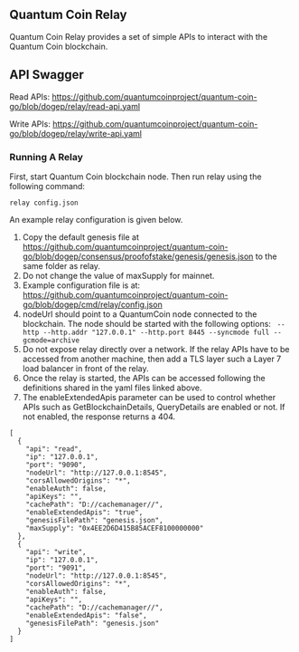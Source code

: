## Quantum Coin Relay

Quantum Coin Relay provides a set of simple APIs to interact with the Quantum Coin blockchain.

## API Swagger

Read APIs:
https://github.com/quantumcoinproject/quantum-coin-go/blob/dogep/relay/read-api.yaml

Write APIs:
https://github.com/quantumcoinproject/quantum-coin-go/blob/dogep/relay/write-api.yaml

### Running A Relay

First, start Quantum Coin blockchain node. Then run relay using the following command:

```relay config.json```

An example relay configuration is given below. 

1) Copy the default genesis file at https://github.com/quantumcoinproject/quantum-coin-go/blob/dogep/consensus/proofofstake/genesis/genesis.json to the same folder as relay.
2) Do not change the value of maxSupply for mainnet.
3) Example configuration file is at: https://github.com/quantumcoinproject/quantum-coin-go/blob/dogep/cmd/relay/config.json
4) nodeUrl should point to a QuantumCoin node connected to the blockchain. The node should be started with the following options: ``` --http --http.addr "127.0.0.1" --http.port 8445 --syncmode full --gcmode=archive``` 
5) Do not expose relay directly over a network. If the relay APIs have to be accessed from another machine, then add a TLS layer such a Layer 7 load balancer in front of the relay.  
6) Once the relay is started, the APIs can be accessed following the definitions shared in the yaml files linked above.
7) The enableExtendedApis parameter can be used to control whether APIs such as GetBlockchainDetails, QueryDetails are enabled or not. If not enabled, the response returns a 404.

```
[
  {
    "api": "read",
    "ip": "127.0.0.1",
    "port": "9090",
    "nodeUrl": "http://127.0.0.1:8545",
    "corsAllowedOrigins": "*",
    "enableAuth": false,
    "apiKeys": "",
    "cachePath": "D://cachemanager//",
    "enableExtendedApis": "true",
    "genesisFilePath": "genesis.json",
    "maxSupply": "0x4EE2D6D415B85ACEF8100000000"
  },
  {
    "api": "write",
    "ip": "127.0.0.1",
    "port": "9091",
    "nodeUrl": "http://127.0.0.1:8545",
    "corsAllowedOrigins": "*",
    "enableAuth": false,
    "apiKeys": "",
    "cachePath": "D://cachemanager//",
    "enableExtendedApis": "false",
    "genesisFilePath": "genesis.json"
  }
]
```
